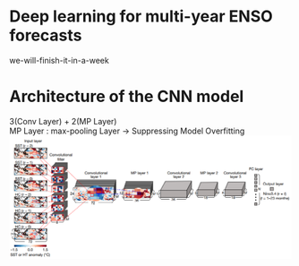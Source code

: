 # Deep learning for multi-year ENSO forecasts
we-will-finish-it-in-a-week

# Architecture of the CNN model
3(Conv Layer) + 2(MP Layer)  
MP Layer : max-pooling Layer → Suppressing Model Overfitting  
![CNN](https://github.com/ojkk371/Deep-learning-for-ENSO-forecasts/blob/master/Image/CNN_forecasts.PNG?raw=true)
